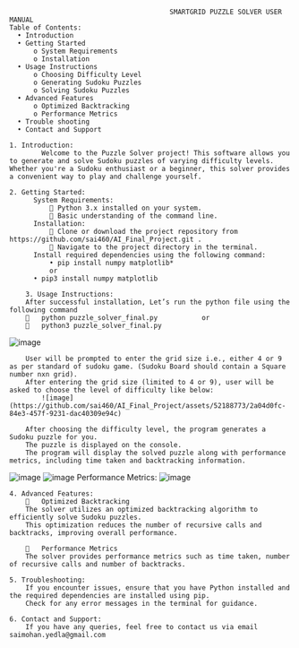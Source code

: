                                 			SMARTGRID PUZZLE SOLVER USER MANUAL
	Table of Contents:
      •	Introduction
      •	Getting Started
          o	System Requirements
          o	Installation
      •	Usage Instructions
          o	Choosing Difficulty Level
          o	Generating Sudoku Puzzles
          o	Solving Sudoku Puzzles
      •	Advanced Features
          o	Optimized Backtracking
          o	Performance Metrics
      •	Trouble shooting
      •	Contact and Support

	1. Introduction:
      		Welcome to the Puzzle Solver project! This software allows you to generate and solve Sudoku puzzles of varying difficulty levels. Whether you're a Sudoku enthusiast or a beginner, this solver provides a convenient way to play and challenge yourself.
	
	2. Getting Started:
	      System Requirements:
	          	Python 3.x installed on your system.
	          	Basic understanding of the command line.
	      Installation:
	          	Clone or download the project repository from https://github.com/sai460/AI_Final_Project.git .
	          	Navigate to the project directory in the terminal.
	      Install required dependencies using the following command:
	          •	pip install numpy matplotlib*
	          or
		  •	pip3 install numpy matplotlib
    
    	3. Usage Instructions:
		After successful installation, Let’s run the python file using the following command
			python puzzle_solver_final.py			or
			python3 puzzle_solver_final.py
![image](https://github.com/sai460/AI_Final_Project/assets/52188773/41c3f949-61b5-4bd2-8cc4-756c75ff95f2)

		User will be prompted to enter the grid size i.e., either 4 or 9 as per standard of sudoku game. (Sudoku Board should contain a Square number nxn grid).
		After entering the grid size (limited to 4 or 9), user will be asked to choose the level of difficulty like below:
		 	![image](https://github.com/sai460/AI_Final_Project/assets/52188773/2a04d0fc-84e3-457f-9231-dac40309e94c)

		After choosing the difficulty level, the program generates a Sudoku puzzle for you.
		The puzzle is displayed on the console.
		The program will display the solved puzzle along with performance metrics, including time taken and backtracking information.
  ![image](https://github.com/sai460/AI_Final_Project/assets/52188773/d3ece236-60a7-4335-a2e9-e88c3f1f215b)
     			![image](https://github.com/sai460/AI_Final_Project/assets/52188773/c80733d5-8ca9-414d-b842-5c3e0d290349)
		Performance Metrics:
  			![image](https://github.com/sai460/AI_Final_Project/assets/52188773/693d1e53-6e04-4160-9b21-06afb9f4e516)

	4. Advanced Features:
			Optimized Backtracking
		The solver utilizes an optimized backtracking algorithm to efficiently solve Sudoku puzzles.
		This optimization reduces the number of recursive calls and backtracks, improving overall performance.
		
			Performance Metrics
		The solver provides performance metrics such as time taken, number of recursive calls and number of backtracks.
		
	5. Troubleshooting:
		If you encounter issues, ensure that you have Python installed and the required dependencies are installed using pip.
		Check for any error messages in the terminal for guidance.
	
	6. Contact and Support:
		If you have any queries, feel free to contact us via email saimohan.yedla@gmail.com

